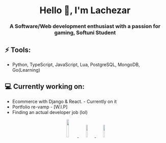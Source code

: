 <h1 align="center">Hello 👋, I'm Lachezar</h1>
<h3 align="center">A Software/Web development enthusiast with a passion for gaming, Softuni Student</h3>

## ⚡ Tools:
- Python, TypeScript, JavaScript, Lua, PostgreSQL, MongoDB, Go(Learning)

##  💻 Currently working on:
- Ecommerce with Django & React. - Currently on it
- Portfolio re-vamp - [W.I.P]
- Finding an actual developer job (lol)





<p align="center" width="100%">
    <a href="https://Discord.gg/onokena"><img width="12%" src="https://img.shields.io/badge/Discord-7289DA?style=for-the-badge&logo=discord&logoColor=white"> </a>
    <a href="https://www.steamcommunity.com/onokena(https://steamcommunity.com/id/onokena/)"><img width="10%" src="https://img.shields.io/badge/Steam-000000?style=for-the-badge&logo=steam&logoColor=white"> </a>
    <a href="mailto:luiliev00@gmail.com"><img width="10%" src="https://img.shields.io/badge/Gmail-D14836?style=for-the-badge&logo=gmail&logoColor=white"> </a>
</p>
